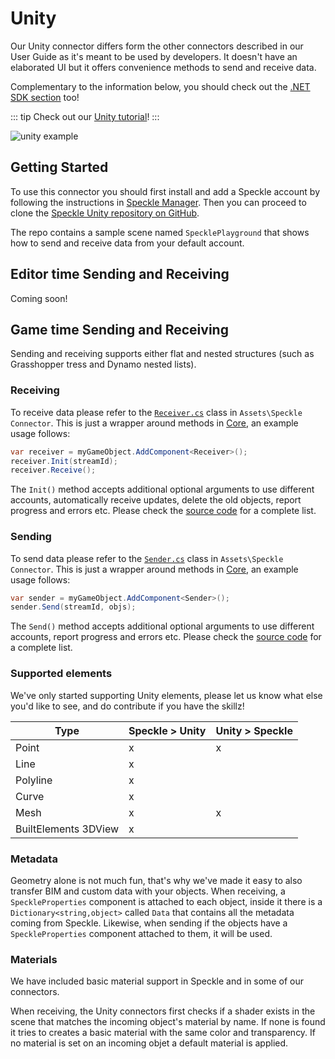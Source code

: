 # Unity

Our Unity connector differs form the other connectors described in our User Guide as it's meant to be used by developers.
It doesn't have an elaborated UI but it offers convenience methods to send and receive data.

Complementary to the information below, you should check out the [.NET SDK section](/dev/dotnet) too!

::: tip
Check out our [Unity tutorial](/user/tutorial-unity-revit-rhino-experiences)!
:::

![unity example](https://user-images.githubusercontent.com/2679513/108543628-3a83ff00-72dd-11eb-8792-3d43ce54e6af.gif)

## Getting Started

To use this connector you should first install and add a Speckle account by following the instructions in [Speckle Manager](/user/manager).
Then you can proceed to clone the [Speckle Unity repository on GitHub](https://github.com/specklesystems/speckle-unity).

The repo contains a sample scene named `SpecklePlayground` that shows how to send and receive data from your default account.

## Editor time Sending and Receiving

Coming soon!

## Game time Sending and Receiving

Sending and receiving supports either flat and nested structures (such as Grasshopper tress and Dynamo nested lists).

### Receiving

To receive data please refer to the [`Receiver.cs`](https://github.com/specklesystems/speckle-unity/blob/main/Assets/Speckle%20Connector/Receiver.cs) class in `Assets\Speckle Connector`. This is just a wrapper around methods in [Core](/dev/dotnet), an example usage follows:

```csharp
var receiver = myGameObject.AddComponent<Receiver>();
receiver.Init(streamId);
receiver.Receive();
```

The `Init()` method accepts additional optional arguments to use different accounts, automatically receive updates, delete the old objects, report progress and errors etc. Please check the [source code](https://github.com/specklesystems/speckle-unity/blob/main/Assets/Speckle%20Connector/Receiver.cs) for a complete list.

### Sending

To send data please refer to the [`Sender.cs`](https://github.com/specklesystems/speckle-unity/blob/main/Assets/Speckle%20Connector/Sender.cs) class in `Assets\Speckle Connector`. This is just a wrapper around methods in [Core](/dev/dotnet), an example usage follows:

```csharp
var sender = myGameObject.AddComponent<Sender>();
sender.Send(streamId, objs);
```

The `Send()` method accepts additional optional arguments to use different accounts, report progress and errors etc. Please check the [source code](https://github.com/specklesystems/speckle-unity/blob/main/Assets/Speckle%20Connector/Sender.cs) for a complete list.

### Supported elements

We've only started supporting Unity elements, please let us know what else you'd like to see, and do contribute if you have the skillz!

| Type                 | Speckle > Unity | Unity > Speckle |
| -------------------- | --------------- | --------------- |
| Point                | x               | x               |
| Line                 | x               |                 |
| Polyline             | x               |                 |
| Curve                | x               |                 |
| Mesh                 | x               | x               |
| BuiltElements 3DView | x               |                 |

### Metadata

Geometry alone is not much fun, that's why we've made it easy to also transfer BIM and custom data with your objects.
When receiving, a `SpeckleProperties` component is attached to each object, inside it there is a `Dictionary<string,object>` called `Data` that contains all the metadata coming from Speckle. Likewise, when sending if the objects have a `SpeckleProperties` component attached to them, it will be used.

### Materials

We have included basic material support in Speckle and in some of our connectors.

When receiving, the Unity connectors first checks if a shader exists in the scene that matches the incoming object's material by name. If none is found it tries to creates a basic material with the same color and transparency. If no material is set on an incoming objet a default material is applied.
